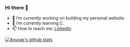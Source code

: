 ### Hi there 👋

- 🔭 I’m currently working on building my personal website.
- 🌱 I’m currently learning C. <!--- - 👯 I’m looking to collaborate on ... - 🤔 I’m looking for help with ... - 💬 Ask me about ... -->
- 📫 How to reach me: [LinkedIn](https://www.linkedin.com/in/hongyuewang/) <!--- - 😄 Pronouns: ... - ⚡ Fun fact: ... -->

[![Anurag's github stats](https://github-readme-stats.vercel.app/api?username=hongyuewang&theme=react&show_icons=true)](https://github.com/anuraghazra/github-readme-stats)
